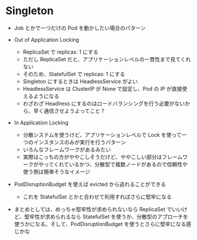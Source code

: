 # Singleton

- Job とかで一つだけの Pod を動かしたい場合のパターン

- Out of Application Locking
  - ReplicaSet で replicas: 1 にする
  - ただし ReplicaSet だと、アプリケーションレベルの一貫性まで見てくれない
  - そのため、StatefulSet で replicas: 1 にする
  - Singleton にするときは HeadlessService がよい
  - HeadlessService は ClusterIP が None で設定し、Pod の IP が直接使えるようになる
  - わざわざ Headlress にするのはロードバランシングを行う必要がないから、早く通信させようよってこと？
- In Application Locking

  - 分散システムを使うけど、アプリケーションレベルで Lock を使って一つのインスタンスのみが実行を行うパターン
  - いろんなフレームワークがあるみたい
  - 実際はこっちの方がややこしそうだけど、ややこしい部分はフレームワークがやってくれているかつ、分散型で複数ノードがあるので信頼性や使う側は簡単そうなイメージ

- PodDisruptionBudget を使えば evicted から逃れることができる
  - これを StatefulSet とかと合わせて利用すればさらに堅牢になる
- まとめとしては、めっちゃ堅牢性が求められないなら ReplicaSet でいいけど、堅牢性が求められるなら StatefulSet を使うか、分散型のアプローチを使うかになる。そして、PodDisruptionBudget を使うとさらに堅牢になる感じかな

